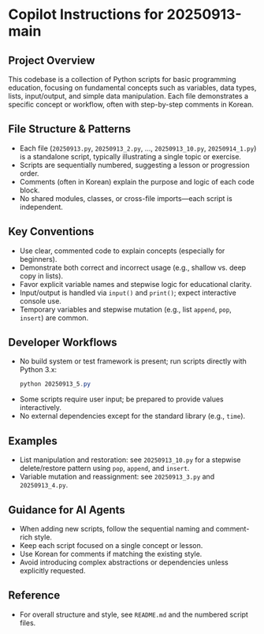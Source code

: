# Copilot Instructions for 20250913-main

## Project Overview
This codebase is a collection of Python scripts for basic programming education, focusing on fundamental concepts such as variables, data types, lists, input/output, and simple data manipulation. Each file demonstrates a specific concept or workflow, often with step-by-step comments in Korean.

## File Structure & Patterns
- Each file (`20250913.py`, `20250913_2.py`, ..., `20250913_10.py`, `20250914_1.py`) is a standalone script, typically illustrating a single topic or exercise.
- Scripts are sequentially numbered, suggesting a lesson or progression order.
- Comments (often in Korean) explain the purpose and logic of each code block.
- No shared modules, classes, or cross-file imports—each script is independent.

## Key Conventions
- Use clear, commented code to explain concepts (especially for beginners).
- Demonstrate both correct and incorrect usage (e.g., shallow vs. deep copy in lists).
- Favor explicit variable names and stepwise logic for educational clarity.
- Input/output is handled via `input()` and `print()`; expect interactive console use.
- Temporary variables and stepwise mutation (e.g., list `append`, `pop`, `insert`) are common.

## Developer Workflows
- No build system or test framework is present; run scripts directly with Python 3.x:
  ```powershell
  python 20250913_5.py
  ```
- Some scripts require user input; be prepared to provide values interactively.
- No external dependencies except for the standard library (e.g., `time`).

## Examples
- List manipulation and restoration: see `20250913_10.py` for a stepwise delete/restore pattern using `pop`, `append`, and `insert`.
- Variable mutation and reassignment: see `20250913_3.py` and `20250913_4.py`.

## Guidance for AI Agents
- When adding new scripts, follow the sequential naming and comment-rich style.
- Keep each script focused on a single concept or lesson.
- Use Korean for comments if matching the existing style.
- Avoid introducing complex abstractions or dependencies unless explicitly requested.

## Reference
- For overall structure and style, see `README.md` and the numbered script files.
